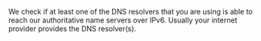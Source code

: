 We check if at least one of the DNS resolvers that you are using is able to 
reach our authoritative name servers over IPv6. Usually your internet 
provider provides the DNS resolver(s).
